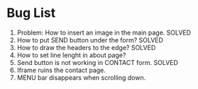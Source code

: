 # Bug List

1. Problem: How to insert an image in the main page. SOLVED
2. How to put SEND button under the form? SOLVED
3. How to draw the headers to the edge? SOLVED
4. How to set line lenght in about page?
5. Send button is not working in CONTACT form. SOLVED
6. Iframe ruins the contact page.
7. MENU bar disappears when scrolling down.
